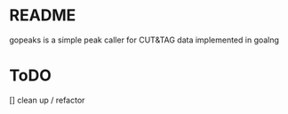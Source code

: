 # README

gopeaks is a simple peak caller for CUT&TAG data implemented in goalng

# ToDO

[] clean up / refactor


